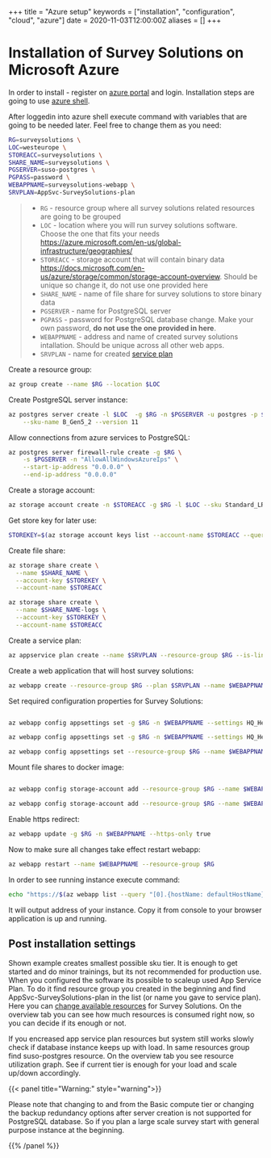 +++
title = "Azure setup"
keywords = ["installation", "configuration", "cloud", "azure"]
date = 2020-11-03T12:00:00Z
aliases = []
+++

# Installation of Survey Solutions on Microsoft Azure

In order to install - register on [azure portal](https://azure.microsoft.com/en-us/free/) and login. Installation steps are going to use [azure shell](https://docs.microsoft.com/en-us/azure/cloud-shell/overview).

After loggedin into azure shell execute command with variables that are going to be needed later. Feel free to change them as you need:

``` bash
RG=surveysolutions \
LOC=westeurope \
STOREACC=surveysolutions \
SHARE_NAME=surveysolutions \
PGSERVER=suso-postgres \
PGPASS=password \
WEBAPPNAME=surveysolutions-webapp \
SRVPLAN=AppSvc-SurveySolutions-plan
```

> - `RG` - resource group where all survey solutions related resources are going to be grouped
> - `LOC` - location where you will run survey solutions software. Choose the one that fits your needs <https://azure.microsoft.com/en-us/global-infrastructure/geographies/>
> - `STOREACC` - storage account that will contain binary data <https://docs.microsoft.com/en-us/azure/storage/common/storage-account-overview>. Should be unique so change it, do not use one provided here
> - `SHARE_NAME` - name of file share for survey solutions to store binary data
> - `PGSERVER` - name for PostgreSQL server
> - `PGPASS` - password for PostgreSQL database change. Make your own password, **do not use the one provided in here**.
> - `WEBAPPNAME` - address and name of created survey solutions intallation. Should be unique across all other web apps.
> - `SRVPLAN` - name for created [service plan](https://docs.microsoft.com/en-us/azure/app-service/overview-hosting-plans)

Create a resource group:

``` bash
az group create --name $RG --location $LOC
```

Create PostgreSQL server instance:

``` bash
az postgres server create -l $LOC  -g $RG -n $PGSERVER -u postgres -p $PGPASS \
    --sku-name B_Gen5_2 --version 11
```

Allow connections from azure services to PostgreSQL:

``` bash
az postgres server firewall-rule create -g $RG \
    -s $PGSERVER -n "AllowAllWindowsAzureIps" \
    --start-ip-address "0.0.0.0" \
    --end-ip-address "0.0.0.0"
```

Create a storage account:

``` bash
az storage account create -n $STOREACC -g $RG -l $LOC --sku Standard_LRS
```

Get store key for later use:

``` bash
STOREKEY=$(az storage account keys list --account-name $STOREACC --query [0].value -o tsv)
```

Create file share:

``` bash
az storage share create \
  --name $SHARE_NAME \
  --account-key $STOREKEY \
  --account-name $STOREACC

az storage share create \
  --name $SHARE_NAME-logs \
  --account-key $STOREKEY \
  --account-name $STOREACC

```

Create a service plan:

``` bash
az appservice plan create --name $SRVPLAN --resource-group $RG --is-linux
```

Create a web application that will host survey solutions:

``` bash
az webapp create --resource-group $RG --plan $SRVPLAN --name $WEBAPPNAME --deployment-container-image-name surveysolutions/surveysolutions:latest
```

Set required configuration properties for Survey Solutions:

``` bash

az webapp config appsettings set -g $RG -n $WEBAPPNAME --settings HQ_Headquarters__TenantName=hq 

az webapp config appsettings set -g $RG -n $WEBAPPNAME --settings HQ_Headquarters__BaseUrl=https://${WEBAPPNAME}.azurewebsites.net

az webapp config appsettings set --resource-group $RG --name $WEBAPPNAME --settings HQ_ConnectionStrings__DefaultConnection="Server=${PGSERVER}.postgres.database.azure.com;Database=SurveySolutions;Port=5432;User Id=postgres@${PGSERVER};Password=${PGPASS};Ssl Mode=Require;"
```

Mount file shares to docker image:

``` bash

az webapp config storage-account add --resource-group $RG --name $WEBAPPNAME --custom-id appdata --storage-type AzureFiles --share-name $SHARE_NAME --account-name $STOREACC --access-key $STOREKEY --mount-path /app/AppData

az webapp config storage-account add --resource-group $RG --name $WEBAPPNAME --custom-id logs --storage-type AzureFiles --share-name $SHARE_NAME-logs --account-name $STOREACC --access-key $STOREKEY --mount-path /logs

```

Enable https redirect:

``` bash
az webapp update -g $RG -n $WEBAPPNAME --https-only true
```

Now to make sure all changes take effect restart webapp:

``` bash
az webapp restart --name $WEBAPPNAME --resource-group $RG
```


In order to see running instance execute command:

``` bash
echo "https://$(az webapp list --query "[0].{hostName: defaultHostName}" -o tsv)"
```

It will output address of your instance. Copy it from console to your browser application is up and running.

## Post installation settings

Shown example creates smallest possible sku tier. It is enough to get started and do minor trainings, but its not recommended for production use. When you configured the software its possible to scaleup used App Service Plan. To do it find resource group you created in the beginning and find AppSvc-SurveySolutions-plan in the list (or name you gave to service plan). Here you can [change available resources](https://docs.microsoft.com/en-us/azure/app-service/overview-hosting-plans#what-if-my-app-needs-more-capabilities-or-features) for Survey Solutions. On the overview tab you can see how much resources is consumed right now, so you can decide if its enough or not.

If you encreased app service plan resources but system still works slowly check if database instance keeps up with load. In same resources group find suso-postgres resource. On the overview tab you see resource utilization graph. See if current tier is enough for your load and scale up/down accordingly.

{{< panel title="Warning:" style="warning">}}

Please note that changing to and from the Basic compute tier or changing the backup redundancy options after server creation is not supported for PostgreSQL database. So if you plan a large scale survey start with general purpose instance at the beginning.

{{% /panel %}}